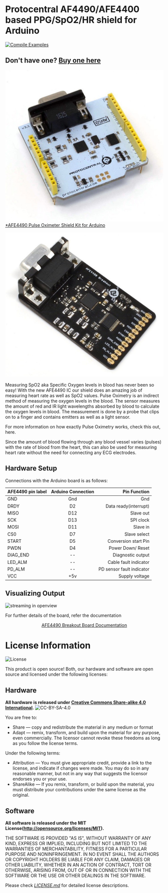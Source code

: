 Protocentral AF4490/AFE4400 based PPG/SpO2/HR shield for Arduino
================================
[![Compile Examples](https://github.com/Protocentral/protocentral-afe4490-arduino/workflows/Compile%20Examples/badge.svg)](https://github.com/Protocentral/protocentral-afe4490-arduino/actions?workflow=Compile+Examples)

## Don't have one? [Buy one here](https://protocentral.com/product/protocentral-afe4490-pulse-oximeter-breakout-board-kit/)

[![Oximeter](assets/AFE4490_Shield.jpg)  
*AFE4490 Pulse Oximeter Shield Kit for Arduino ](https://protocentral.com/product/protocentral-afe4490-pulse-oximeter-shield-for-arduino-v2/)

![Oximeter](assets/AFE4490_Breakout.jpg)  

Measuring SpO2 aka Specific Oxygen levels in blood has never been so easy! With the new AFE4490 IC our shield does an amazing job of measuring heart rate as well as SpO2 values. Pulse Oximetry is an indirect method of measuring the oxygen levels in the blood. The sensor measures the amount of red and IR light wavelengths absorbed by blood to calculate the oxygen levels in blood. The measurement is done by a probe that clips on to a finger and contains emitters as well as a light sensor.

For more information on how exactly Pulse Oximetry works, check this out, here.

Since the amount of blood flowing through any blood vessel varies (pulses) with the rate of blood from the heart, this can also be used for measuring heart rate without the need for connecting any ECG electrodes.


## Hardware Setup

Connections with the Arduino board is as follows:

|AFE4490 pin label| Arduino Connection   |Pin Function                  |
|----------------- |:--------------------:|-----------------:           |
| GND              | Gnd                  |  Gnd                        |             
| DRDY             | D2                   |  Data ready(interrupt)      |
| MISO             | D12                  |  Slave out                  |
| SCK              | D13                  |  SPI clock                  |
| MOSI             | D11                  |  Slave in                   |
| CS0              | D7                   |  Slave select               |
| START            | D5                   |  Conversion start Pin       |
| PWDN             | D4                   |  Power Down/ Reset          |
| DIAG_END         | --                  |  Diagnostic output          |
| LED_ALM          | --                |  Cable fault indicator      |
| PD_ALM           | --                 |  PD sensor fault indicator  |
| VCC              | +5v                  |  Supply voltage             |


## Visualizing Output

![streaming in openview](./assets/AFE4490_openview.gif)

For further details of the board, refer the documentation

<center>
 
[AFE4490 Breakout Board Documentation](https://docs.protocentral.com/getting-started-with-AFE4490/)

 </center>


License Information
===================

![License](license_mark.svg)

This product is open source! Both, our hardware and software are open source and licensed under the following licenses:

Hardware
---------

**All hardware is released under [Creative Commons Share-alike 4.0 International](http://creativecommons.org/licenses/by-sa/4.0/).**
![CC-BY-SA-4.0](https://i.creativecommons.org/l/by-sa/4.0/88x31.png)

You are free to:

* Share — copy and redistribute the material in any medium or format
* Adapt — remix, transform, and build upon the material for any purpose, even commercially.
The licensor cannot revoke these freedoms as long as you follow the license terms.

Under the following terms:

* Attribution — You must give appropriate credit, provide a link to the license, and indicate if changes were made. You may do so in any reasonable manner, but not in any way that suggests the licensor endorses you or your use.
* ShareAlike — If you remix, transform, or build upon the material, you must distribute your contributions under the same license as the original.

Software
--------

**All software is released under the MIT License(http://opensource.org/licenses/MIT).**

THE SOFTWARE IS PROVIDED "AS IS", WITHOUT WARRANTY OF ANY KIND, EXPRESS OR IMPLIED, INCLUDING BUT NOT LIMITED TO THE WARRANTIES OF MERCHANTABILITY, FITNESS FOR A PARTICULAR PURPOSE AND NONINFRINGEMENT. IN NO EVENT SHALL THE AUTHORS OR COPYRIGHT HOLDERS BE LIABLE FOR ANY CLAIM, DAMAGES OR OTHER LIABILITY, WHETHER IN AN ACTION OF CONTRACT, TORT OR OTHERWISE, ARISING FROM, OUT OF OR IN CONNECTION WITH THE SOFTWARE OR THE USE OR OTHER DEALINGS IN THE SOFTWARE.


Please check [*LICENSE.md*](LICENSE.md) for detailed license descriptions.
